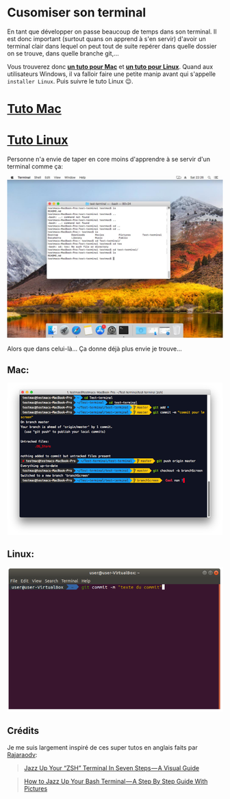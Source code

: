 # Cusomiser son terminal
En tant que développer on passe beaucoup de temps dans son terminal. Il est donc important (surtout quans on apprend à s'en servir) d'avoir un terminal clair dans lequel on peut tout de suite repérer dans quelle dossier on se trouve, dans quelle branche git,...

Vous trouverez donc [**un tuto pour Mac**](Mac-tuto.MD) et [**un tuto pour Linux**](LINUX-tuto.MD). Quand aux utilisateurs Windows, il va falloir faire une petite manip avant qui s'appelle `installer Linux`. Puis suivre le tuto Linux 😉.

# [Tuto Mac](Mac-tuto.MD)
# [Tuto Linux](LINUX-tuto.MD)

Personne n'a envie de taper en core moins d'apprendre à se servir d'un terminal comme ça:

![terminal mac](screen/screen1.jpg)

Alors que dans celui-là... Ça donne déjà plus envie je trouve...

## Mac:

![preview terminal Mac](screen/screen-presentation.jpg)

## Linux:
![preview terminal linux](screen/linux/screen13.png)

## Crédits
Je me suis largement inspiré de ces super tutos en anglais faits par [Rajaraodv](https://medium.freecodecamp.org/@rajaraodv): 
> [Jazz Up Your “ZSH” Terminal In Seven Steps — A Visual Guide](https://medium.freecodecamp.org/jazz-up-your-zsh-terminal-in-seven-steps-a-visual-guide-e81a8fd59a38)

> [How to Jazz Up Your Bash Terminal — A Step By Step Guide With Pictures](https://medium.freecodecamp.org/jazz-up-your-bash-terminal-a-step-by-step-guide-with-pictures-80267554cb22)